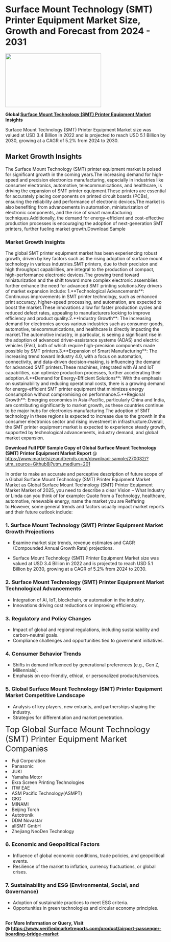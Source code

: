 <H1>Surface Mount Technology (SMT) Printer Equipment Market Size, Growth and Forecast from 2024 - 2031</H1><img class="aligncenter size-medium wp-image-584254" src="https://thirdeyenews.in/wp-content/uploads/2024/09/Global-Market-Research-300x168.jpeg" alt="" width="300" height="168" /><p><strong>Global&nbsp;<a href="https://www.marketsizeandtrends.com/download-sample/270032/?utm_source=Github8j?utm_medium=201">Surface Mount Technology (SMT) Printer Equipment Market</a> Insights</strong></p><p>Surface Mount Technology (SMT) Printer Equipment Market size was valued at USD 3.4 Billion in 2022 and is projected to reach USD 5.1 Billion by 2030, growing at a CAGR of 5.2% from 2024 to 2030.</p><p><h2>Market Growth Insights</h2> The Surface Mount Technology (SMT) printer equipment market is poised for significant growth in the coming years.The increasing demand for high-speed and precision electronics manufacturing, especially in industries like consumer electronics, automotive, telecommunications, and healthcare, is driving the expansion of SMT printer equipment.These printers are essential for accurately placing components on printed circuit boards (PCBs), ensuring the reliability and performance of electronic devices.The market is also benefiting from advancements in automation, miniaturization of electronic components, and the rise of smart manufacturing techniques.Additionally, the demand for energy-efficient and cost-effective production processes is encouraging the adoption of next-generation SMT printers, further fueling market growth.Download Sample <h3>Market Growth Insights</h3> The global SMT printer equipment market has been experiencing robust growth, driven by key factors such as the rising adoption of surface mount technology in various industries.SMT printers, due to their precision and high throughput capabilities, are integral to the production of compact, high-performance electronic devices.The growing trend toward miniaturization and the shift toward more complex electronic assemblies further enhance the need for advanced SMT printing solutions.Key drivers of market expansion include: 1.**Technological Advancements**: Continuous improvements in SMT printer technology, such as enhanced print accuracy, higher-speed processing, and automation, are expected to boost the market.These innovations allow for faster production cycles and reduced defect rates, appealing to manufacturers looking to improve efficiency and product quality.2.**Industry Growth**: The increasing demand for electronics across various industries such as consumer goods, automotive, telecommunications, and healthcare is directly impacting the market.The automotive industry, in particular, is seeing a significant rise in the adoption of advanced driver-assistance systems (ADAS) and electric vehicles (EVs), both of which require high-precision components made possible by SMT printers.3.**Expansion of Smart Manufacturing**: The increasing trend toward Industry 4.0, with a focus on automation, connectivity, and data-driven decision-making, is influencing the demand for advanced SMT printers.These machines, integrated with AI and IoT capabilities, can optimize production processes, further accelerating their adoption.4.**Demand for Energy-Efficient Solutions**: With the emphasis on sustainability and reducing operational costs, there is a growing demand for energy-efficient SMT printer equipment that minimizes energy consumption without compromising on performance.5.**Regional Growth**: Emerging economies in Asia-Pacific, particularly China and India, are contributing significantly to market growth, as these countries continue to be major hubs for electronics manufacturing.The adoption of SMT technology in these regions is expected to increase due to the growth in the consumer electronics sector and rising investment in infrastructure.Overall, the SMT printer equipment market is expected to experience steady growth, supported by technological advancements, industry demand, and global market expansion.</p><p><span class=""><strong>Download Full PDF Sample Copy of Global Surface Mount Technology (SMT) Printer Equipment Market Report</strong> @ <a href="https://www.marketsizeandtrends.com/download-sample/270032/?utm_source=Github8j?utm_medium=201" target="_blank">https://www.marketsizeandtrends.com/download-sample/270032/?utm_source=Github8j?utm_medium=201</a></span></p><p>In order to make an accurate and perceptive description of future scope of a Global&nbsp;Surface Mount Technology (SMT) Printer Equipment Market Market as Global&nbsp;Surface Mount Technology (SMT) Printer Equipment Market Market of 2025, you need to describe a clear Vision &ndash; What Industry or Linda can you think of for example: Quote from a Technology, healthcare, automotive, renewable energy, name the market you are Reffering to.However, some general trends and factors usually impact market reports and their future outlook include:</p><h3>1.&nbsp;<strong>Surface Mount Technology (SMT) Printer Equipment Market Growth Projections</strong></h3><ul><li>Examine market size trends, revenue estimates and CAGR (Compounded Annual Growth Rate) projections.</li><li><p>Surface Mount Technology (SMT) Printer Equipment Market size was valued at USD 3.4 Billion in 2022 and is projected to reach USD 5.1 Billion by 2030, growing at a CAGR of 5.2% from 2024 to 2030.</p></li></ul><h3>2.&nbsp;<strong>Surface Mount Technology (SMT) Printer Equipment Market Technological Advancements</strong></h3><ul><li>Integration of AI, IoT, blockchain, or automation in the industry.</li><li>Innovations driving cost reductions or improving efficiency.</li></ul><h3>3.&nbsp;<strong>Regulatory and Policy Changes</strong></h3><ul><li>Impact of global and regional regulations, including sustainability and carbon-neutral goals.</li><li>Compliance challenges and opportunities tied to government initiatives.</li></ul><h3>4.&nbsp;<strong>Consumer Behavior Trends</strong></h3><ul><li>Shifts in demand influenced by generational preferences (e.g., Gen Z, Millennials).</li><li>Emphasis on eco-friendly, ethical, or personalized products/services.</li></ul><h3>5.&nbsp;<strong>Global Surface Mount Technology (SMT) Printer Equipment Market Competitive Landscape</strong></h3><ul><li>Analysis of key players, new entrants, and partnerships shaping the industry.</li><li>Strategies for differentiation and market penetration.</li></ul><p data-pm-slice="1 1 []"><span style="color: inherit; font-family: inherit; font-size: 25px;">Top Global Surface Mount Technology (SMT) Printer Equipment Market Companies</span></p><div class="" data-test-id=""><p><li>Fuji Corporation</li><li> Panasonic</li><li> JUKI</li><li> Yamaha Motor</li><li> Ekra Screen Printing Technologies</li><li> ITW EAE</li><li> ASM Pacific Technology(ASMPT)</li><li> GKG</li><li> MINAMI</li><li> Beijing Torch</li><li> Autotronik</li><li> DDM Novastar</li><li> allSMT GmbH</li><li> Zhejiang NeoDen Technology</li></p></div><h3>6.&nbsp;<strong>Economic and Geopolitical Factors</strong></h3><ul><li>Influence of global economic conditions, trade policies, and geopolitical events.</li><li>Resilience of the market to inflation, currency fluctuations, or global crises.</li></ul><h3>7.&nbsp;<strong>Sustainability and ESG (Environmental, Social, and Governance)</strong></h3><ul><li>Adoption of sustainable practices to meet ESG criteria.</li><li>Opportunities in green technologies and circular economy principles.</li></ul><h2><strong style="font-size: 14px;">For More Information or Query, Visit @&nbsp;</strong><a style="background-color: #ffffff; font-size: 14px;" href="https://www.marketsizeandtrends.com/report/surface-mount-technology-smt-printer-equipment-market/" target="_blank">https://www.verifiedmarketreports.com/product/airport-passenger-boarding-bridge-market</a></h2>